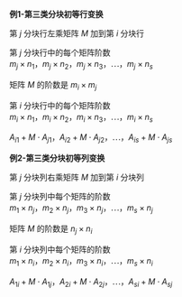 **例1-第三类分块初等行变换**  
  
第 $j$ 分块行左乘矩阵 $M$ 加到第 $i$ 分块行  
  
第 $j$ 分块行中的每个矩阵阶数  
 $m_j\times n_1，m_j\times n_2，m_j\times n_3，  
\cdots，m_j\times n_s$   
  
矩阵 $M$ 的阶数是 $m_i\times m_j$   
  
第 $i$ 分块行中的每个矩阵阶数  
 $m_i\times n_1，m_i\times n_2，m_i\times n_3，  
\cdots，m_i\times n_s$   
  
 $A_{i1}+M\cdot A_{j1}，A_{i2}+M\cdot A_{j2}，  
\cdots，A_{is}+M\cdot A_{js}$   
  
**例2-第三类分块初等列变换**  
  
第 $j$ 分块列右乘矩阵 $M$ 加到第 $i$ 分块列  
  
第 $j$ 分块列中每个矩阵的阶数  
 $m_1\times n_j，m_2\times n_j，m_3\times n_j，  
\cdots，m_s\times n_j$   
  
矩阵 $M$ 的阶数是 $n_j\times n_i$   
  
第 $i$ 分块列中每个矩阵的阶数  
 $m_1\times n_i，m_2\times n_i，m_3\times n_i，  
\cdots，m_s\times n_i$   
  
 $A_{1i}+M\cdot A_{1j}，A_{2i}+M\cdot A_{2j}，  
\cdots，A_{si}+M\cdot A_{sj}$   
  
